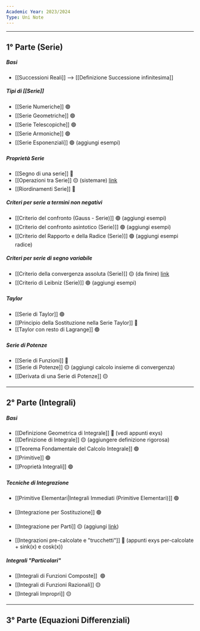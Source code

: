 ```yaml
---
Academic Year: 2023/2024
Type: Uni Note
---
```

---
## 1° Parte (Serie)
##### Basi
- [[Successioni Reali]] --> [[Definizione Successione infinitesima]]

##### Tipi di [[Serie]]
- [[Serie Numeriche]] 🟢
- [[Serie Geometriche]] 🟢
- [[Serie Telescopiche]] 🟢
- [[Serie Armoniche]] 🟢
- [[Serie Esponenziali]] 🟢 (aggiungi esempi)

##### Proprietà Serie
- [[Segno di una serie]] 🔴
- [[Operazioni tra Serie]] 🟡 (sistemare)  [link](https://www.youmath.it/lezioni/analisi-matematica/serie-numeriche/752-somma-di-due-serie-e-risultati-di-convergenza.html)
- [[Riordinamenti Serie]] 🔴

##### Criteri per serie a termini non negativi
- [[Criterio del confronto (Gauss - Serie)]] 🟢 (aggiungi esempi)
- [[Criterio del confronto asintotico (Serie)]] 🟢 (aggiungi esempi)
- [[Criterio del Rapporto e della Radice (Serie)]] 🟢 (aggiungi esempi radice)

##### Criteri per serie di segno variabile
- [[Criterio della convergenza assoluta (Serie)]] 🟡 (da finire) [link](https://www.youmath.it/lezioni/analisi-matematica/serie-numeriche/749-convergenza-assoluta.html)
- [[Criterio di Leibniz (Serie)]] 🟢 (aggiungi esempi)

##### Taylor
- [[Serie di Taylor]] 🟢
- [[Principio della Sostituzione nella Serie Taylor]] 🔴
- [[Taylor con resto di Lagrange]] 🟢

##### Serie di Potenze
- [[Serie di Funzioni]] 🔴
- [[Serie di Potenze]] 🟡 (aggiungi calcolo insieme di convergenza)
- [[Derivata di una Serie di Potenze]] 🟡

---
## 2° Parte (Integrali)

##### Basi
- [[Definizione Geometrica di Integrale]] 🔴 (vedi appunti exys)
- [[Definizione di Integrale]] 🟡 (aggiungere definizione rigorosa)
- [[Teorema Fondamentale del Calcolo Integrale]] 🟢
- [[Primitive]] 🟢
- [[Proprietà Integrali]] 🟢

##### Tecniche di Integrazione
- [[Primitive Elementari|Integrali Immediati (Primitive Elementari)]] 🟢
- [[Integrazione per Sostituzione]] 🟢
- [[Integrazione per Parti]] 🟡 (aggiungi [link](https://alem1105.github.io/Quartz/Primo-Anno/Secondo-Semestre/Calcolo-Integrale/Integrali#integrazione-per-parti-fattore-differenziale-1-e-integrali-ciclici))

- [[Integrazioni pre-calcolate e "trucchetti"]] 🔴 (appunti exys per-calcolate + sink(x) e cosk(x))

##### Integrali "Particolari"
- [[Integrali di Funzioni Composte]]  🟢
- [[Integrali di Funzioni Razionali]] 🟡
- [[Integrali Impropri]] 🟡

---
## 3° Parte (Equazioni Differenziali)
